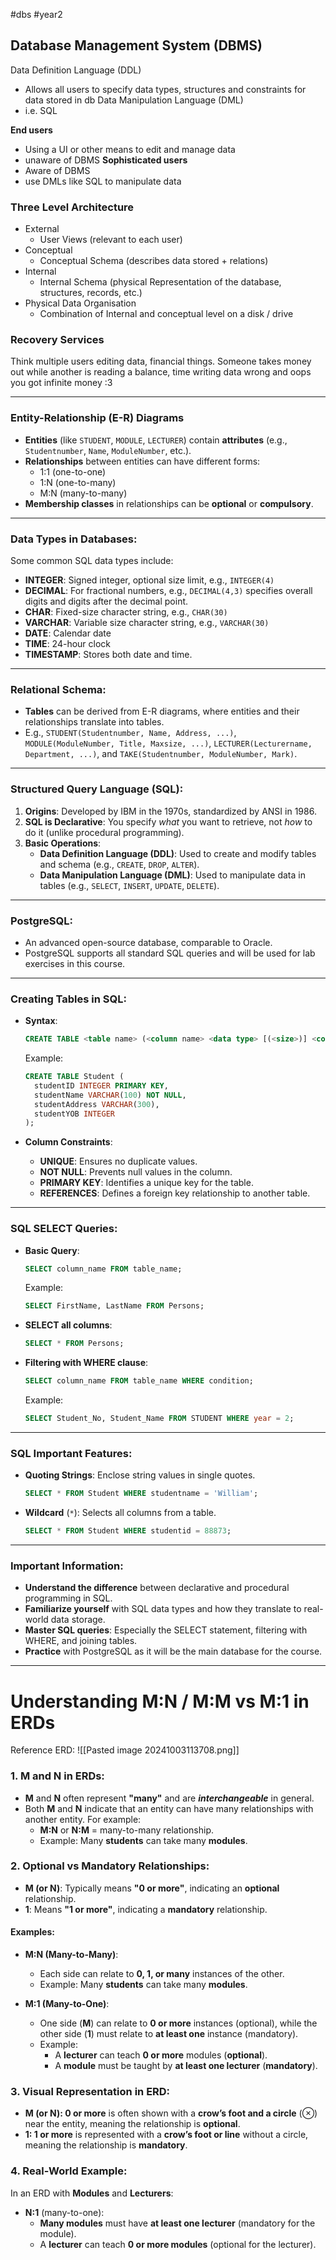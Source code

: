 #dbs #year2 

## Database Management System (DBMS)

Data Definition Language (DDL)
- Allows all users to specify data types, structures and constraints for data stored in db
Data Manipulation Language (DML)
- i.e. SQL


**End users**
- Using a UI or other means to edit and manage data
- unaware of DBMS
**Sophisticated users**
- Aware of DBMS
- use DMLs like SQL to manipulate data

### Three Level Architecture

- External
	- User Views (relevant to each user)
- Conceptual
	- Conceptual Schema (describes data stored + relations)
- Internal
	- Internal Schema (physical Representation of the database, structures, records, etc.)
- Physical Data Organisation
	- Combination of Internal and conceptual level on a disk / drive


### Recovery Services

Think multiple users editing data, financial things. Someone takes money out while another is reading a balance, time writing data wrong and oops you got infinite money :3

---

### Entity-Relationship (E-R) Diagrams
- **Entities** (like `STUDENT`, `MODULE`, `LECTURER`) contain **attributes** (e.g., `Studentnumber`, `Name`, `ModuleNumber`, etc.).
- **Relationships** between entities can have different forms: 
  - 1:1 (one-to-one)
  - 1:N (one-to-many)
  - M:N (many-to-many)
- **Membership classes** in relationships can be **optional** or **compulsory**.

---

### Data Types in Databases:
Some common SQL data types include:
- **INTEGER**: Signed integer, optional size limit, e.g., `INTEGER(4)`
- **DECIMAL**: For fractional numbers, e.g., `DECIMAL(4,3)` specifies overall digits and digits after the decimal point.
- **CHAR**: Fixed-size character string, e.g., `CHAR(30)`
- **VARCHAR**: Variable size character string, e.g., `VARCHAR(30)`
- **DATE**: Calendar date
- **TIME**: 24-hour clock
- **TIMESTAMP**: Stores both date and time.

---

### Relational Schema:
- **Tables** can be derived from E-R diagrams, where entities and their relationships translate into tables.
- E.g., `STUDENT(Studentnumber, Name, Address, ...)`, `MODULE(ModuleNumber, Title, Maxsize, ...)`, `LECTURER(Lecturername, Department, ...)`, and `TAKE(Studentnumber, ModuleNumber, Mark)`.

---

### Structured Query Language (SQL):
1. **Origins**: Developed by IBM in the 1970s, standardized by ANSI in 1986.
2. **SQL is Declarative**: You specify *what* you want to retrieve, not *how* to do it (unlike procedural programming).
3. **Basic Operations**:
   - **Data Definition Language (DDL)**: Used to create and modify tables and schema (e.g., `CREATE`, `DROP`, `ALTER`).
   - **Data Manipulation Language (DML)**: Used to manipulate data in tables (e.g., `SELECT`, `INSERT`, `UPDATE`, `DELETE`).

---

### PostgreSQL:
- An advanced open-source database, comparable to Oracle.
- PostgreSQL supports all standard SQL queries and will be used for lab exercises in this course.

---

### Creating Tables in SQL:
- **Syntax**: 
  ```sql
  CREATE TABLE <table name> (<column name> <data type> [(<size>)] <column constraint>, ... <keys>);
  ```

  Example:
  ```sql
  CREATE TABLE Student (
    studentID INTEGER PRIMARY KEY,
    studentName VARCHAR(100) NOT NULL,
    studentAddress VARCHAR(300),
    studentYOB INTEGER
  );
  ```

- **Column Constraints**: 
  - **UNIQUE**: Ensures no duplicate values.
  - **NOT NULL**: Prevents null values in the column.
  - **PRIMARY KEY**: Identifies a unique key for the table.
  - **REFERENCES**: Defines a foreign key relationship to another table.

---

### SQL SELECT Queries:
- **Basic Query**:
  ```sql
  SELECT column_name FROM table_name;
  ```
  Example:
  ```sql
  SELECT FirstName, LastName FROM Persons;
  ```

- **SELECT all columns**:
  ```sql
  SELECT * FROM Persons;
  ```

- **Filtering with WHERE clause**:
  ```sql
  SELECT column_name FROM table_name WHERE condition;
  ```
  Example:
  ```sql
  SELECT Student_No, Student_Name FROM STUDENT WHERE year = 2;
  ```

---

### SQL Important Features:
- **Quoting Strings**: Enclose string values in single quotes.
  ```sql
  SELECT * FROM Student WHERE studentname = 'William';
  ```

- **Wildcard** (`*`): Selects all columns from a table.
  ```sql
  SELECT * FROM Student WHERE studentid = 88873;
  ```

---

### Important Information:
- **Understand the difference** between declarative and procedural programming in SQL.
- **Familiarize yourself** with SQL data types and how they translate to real-world data storage.
- **Master SQL queries**: Especially the SELECT statement, filtering with WHERE, and joining tables.
- **Practice** with PostgreSQL as it will be the main database for the course.

---

# Understanding M:N / M:M vs M:1 in ERDs

Reference ERD:
![[Pasted image 20241003113708.png]]

### 1. M and N in ERDs:
- **M** and **N** often represent **"many"** and are ***interchangeable*** in general.
- Both **M** and **N** indicate that an entity can have many relationships with another entity. For example:
  - **M:N** or **N:M** = many-to-many relationship.
  - Example: Many **students** can take many **modules**.

### 2. Optional vs Mandatory Relationships:
- **M (or N)**: Typically means **"0 or more"**, indicating an **optional** relationship.
- **1**: Means **"1 or more"**, indicating a **mandatory** relationship.

#### Examples:
- **M:N (Many-to-Many)**:
  - Each side can relate to **0, 1, or many** instances of the other.
  - Example: Many **students** can take many **modules**.
  
- **M:1 (Many-to-One)**:
  - One side (**M**) can relate to **0 or more** instances (optional), while the other side (**1**) must relate to **at least one** instance (mandatory).
  - Example: 
    - A **lecturer** can teach **0 or more** modules (**optional**).
    - A **module** must be taught by **at least one lecturer** (**mandatory**).

### 3. Visual Representation in ERD:
- **M (or N): 0 or more** is often shown with a **crow’s foot and a circle** (⊗) near the entity, meaning the relationship is **optional**.
- **1: 1 or more** is represented with a **crow’s foot or line** without a circle, meaning the relationship is **mandatory**.

### 4. Real-World Example:
In an ERD with **Modules** and **Lecturers**:
- **N:1** (many-to-one):
  - **Many modules** must have **at least one lecturer** (mandatory for the module).
  - A **lecturer** can teach **0 or more modules** (optional for the lecturer).

